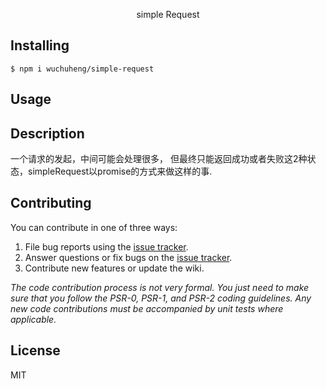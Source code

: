 <p align="center"> simple Request</p>

## Installing

```shell
$ npm i wuchuheng/simple-request
```

## Usage

## Description
一个请求的发起，中间可能会处理很多， 但最终只能返回成功或者失败这2种状态，simpleRequest以promise的方式来做这样的事.


## Contributing

You can contribute in one of three ways:

1. File bug reports using the [issue tracker](https://github.com/wuchuheng/qr_merge/issues).
2. Answer questions or fix bugs on the [issue tracker](https://github.com/wuchuheng/qr_merge/issues).
3. Contribute new features or update the wiki.

_The code contribution process is not very formal. You just need to make sure that you follow the PSR-0, PSR-1, and PSR-2 coding guidelines. Any new code contributions must be accompanied by unit tests where applicable._

## License

MIT
